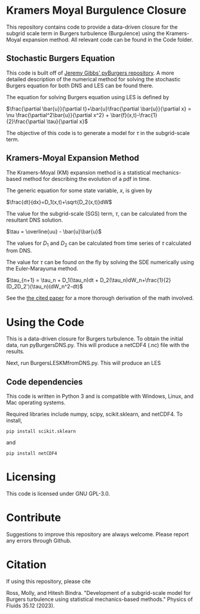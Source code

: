 # Kramers Moyal Burgulence Closure
This repository contains code to provide a data-driven closure for the subgrid scale term in Burgers turbulence (Burgulence) using the Kramers-Moyal expansion method. All relevant code can be found in the Code folder.

## Stochastic Burgers Equation

This code is built off of [Jeremy Gibbs' pyBurgers repository](https://github.com/jeremygibbs/pyBurgers). A more detailed description of the numerical method for solving the stochastic Burgers equation for both DNS and LES can be found there.

The equation for solving Burgers equation using LES is defined by

$\frac{\partial \bar{u}}{\partial t}+\bar{u}\frac{\partial \bar{u}}{\partial x} = \nu \frac{\partial^2\bar{u}}{\partial x^2} + \bar{f}(x,t)-\frac{1}{2}\frac{\partial \tau}{\partial x}$

The objective of this code is to generate a model for $\tau$ in the subgrid-scale term.

## Kramers-Moyal Expansion Method

The Kramers-Moyal (KM) expansion method is a statistical mechanics-based method for describing the evolution of a pdf in time.

The generic equation for some state variable, $x$, is given by

$\frac{dt}{dx}=D_1(x,t)+\sqrt{D_2(x,t)}dW$

The value for the subgrid-scale (SGS) term, $\tau$, can be calculated from the resultant DNS solution.

$\tau = \overline{uu} - \bar{u}\bar{u}$

The values for $D_1$ and $D_2$ can be calculated from time series of $\tau$ calculated from DNS.

The value for $\tau$ can be found on the fly by solving the SDE numerically using the Euler-Marayuma method.

$\tau_{n+1} = \tau_n + D_1(\tau_n)dt
    + D_2(\tau_n)dW_n+\frac{1}{2}(D_2D_2')(\tau_n)(dW_n^2-dt)$

See the [the cited paper](https://www.researchgate.net/profile/Hitesh-Bindra/publication/376766325_Development_of_a_subgrid-scale_model_for_Burgers_turbulence_using_statistical_mechanics-based_methods/links/65999ab53c472d2e8eb968a9/Development-of-a-subgrid-scale-model-for-Burgers-turbulence-using-statistical-mechanics-based-methods.pdf) for a more thorough derivation of the math involved.

# Using the Code

This is a data-driven closure for Burgers turbulence. To obtain the initial data, run pyBurgersDNS.py. This will produce a netCDF4 (.nc) file with the results.

Next, run BurgersLESKMfromDNS.py. This will produce an LES 

## Code dependencies

This code is written in Python 3 and is compatible with Windows, Linux, and Mac operating systems.

Required libraries include numpy, scipy, scikit.sklearn, and netCDF4. To install,

```
pip install scikit.sklearn
```

and

```
pip install netCDF4
```

# Licensing

This code is licensed under GNU GPL-3.0.

# Contribute

Suggestions to improve this repository are always welcome. Please report any errors through Github.

# Citation

If using this repository, please cite

Ross, Molly, and Hitesh Bindra. "Development of a subgrid-scale model for Burgers turbulence using statistical mechanics-based methods." Physics of Fluids 35.12 (2023).


